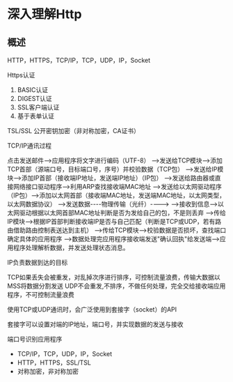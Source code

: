 # 深入理解Http #
## 概述 ##

HTTP，HTTPS，TCP/IP，TCP，UDP，IP，Socket


Https认证
1. BASIC认证
2. DIGEST认证
3. SSL客户端认证
4. 基于表单认证


TSL/SSL 公开密钥加密（非对称加密，CA证书）

TCP/IP通讯过程

点击发送邮件-->应用程序将文字进行编码（UTF-8）
-->发送给TCP模块-->添加TCP首部（源端口号，目标端口号，序号）并校验数据（TCP包）
-->发送给IP模块-->添加IP首部（接收端IP地址，发送端IP地址）（IP包）
-->发送给路由器或直接网络接口驱动程序-->利用ARP查找接收端MAC地址
-->发送给以太网驱动程序（IP包）-->添加以太网首部（接收端MAC地址，发送端MAC地址，以太网类型，以太网数据协议）
-->发送数据----物理传输（光纤）---->
-->接收到信息-->以太网驱动根据以太网首部MAC地址判断是否为发给自己的包，不是则丢弃
-->传给IP模块-->根据IP首部判断接收端IP是否与自己匹配（判断是TCP或UDP，若有路由借助路由控制表送达到主机）
-->传给TCP模块-->校验数据是否损坏，查找端口确定具体的应用程序
-->数据处理完应用程序接收端发送"确认回执"给发送端-->应用程序处理解析数据，并发送处理状态消息。

IP负责数据到达的目标

TCP如果丢失会被重发，对乱掉次序进行排序，可控制流量浪费，传输大数据以MSS将数据分割发送
UDP不会重发,不排序，不做任何处理，完全交给接收端应用程序，不可控制流量浪费

使用TCP或UDP通讯时，会广泛使用到套接字（socket）的API

套接字可以设置对端的IP地址，端口号，并实现数据的发送与接收

端口号识别应用程序



- TCP/IP，TCP，UDP，IP，Socket
- HTTP，HTTPS，SSL/TSL
- 对称加密，非对称加密